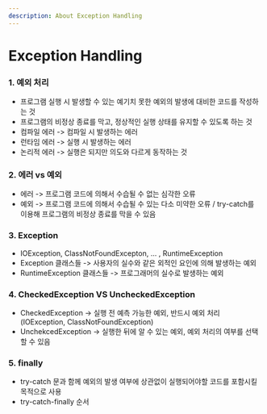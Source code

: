 ```yaml
---
description: About Exception Handling
---
```


# Exception Handling

### 1. 예외 처리

* 프로그램 실행 시 발생할 수 있는 예기치 못한 예외의 발생에 대비한 코드를 작성하는 것
* 프로그램의 비정상 종료를 막고, 정상적인 실행 상태를 유지할 수 있도록 하는 것
* 컴파일 에러 -> 컴파일 시 발생하는 에러
* 런타임 에러 -> 실행 시 발생하는 에러
* 논리적 에러 -> 실행은 되지만 의도와 다르게 동작하는 것

### 2. 에러 vs 예외

* 에러 -> 프로그램 코드에 의해서 수습될 수 없는 심각한 오류
* 예외 -> 프로그램 코드에 의해서 수습될 수 있는 다소 미약한 오류 / try-catch를 이용해 프로그램의 비정상 종료를 막을 수 있음

### 3. Exception

* IOException, ClassNotFoundExcepton, ... , RuntimeException
* Exception 클래스들 -> 사용자의 실수와 같은 외적인 요인에 의해 발생하는 예외
* RuntimeException 클래스들 -> 프로그래머의 실수로 발생하는 예외

### 4. CheckedException VS UncheckedException

* CheckedException -> 실행 전 예측 가능한 예외, 반드시 예외 처리 (IOException, ClassNotFoundException)
* UnchekcedException -> 실행한 뒤에 알 수 있는 예외, 예외 처리의 여부를 선택할 수 있음

### 5. finally

* try-catch 문과 함께 예외의 발생 여부에 상관없이 실행되어야할 코드를 포함시킬 목적으로 사용
* try-catch-finally 순서
